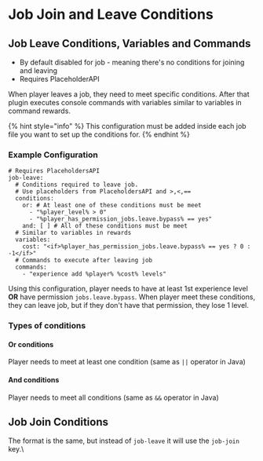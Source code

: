 # Job Join and Leave Conditions

## Job Leave Conditions, Variables and Commands

* By default disabled for job - meaning there's no conditions for joining and leaving
* Requires PlaceholderAPI

When player leaves a job, they need to meet specific conditions. After that plugin executes console commands with variables similar to variables in command rewards.

{% hint style="info" %}
This configuration must be added inside each job file you want to set up the conditions for.
{% endhint %}

### Example Configuration

```
# Requires PlaceholdersAPI
job-leave:
  # Conditions required to leave job.
  # Use placeholders from PlaceholdersAPI and >,<,==
  conditions:
    or: # At least one of these conditions must be meet
      - "%player_level% > 0"
      - "%player_has_permission_jobs.leave.bypass% == yes"
    and: [ ] # All of these conditions must be meet
  # Similar to variables in rewards
  variables:
    cost: "<if>%player_has_permission_jobs.leave.bypass% == yes ? 0 : -1</if>"
  # Commands to execute after leaving job
  commands:
    - "experience add %player% %cost% levels"
```

Using this configuration, player needs to have at least 1st experience level **OR** have permission `jobs.leave.bypass`. When player meet these conditions, they can leave job, but if they don't have that permission, they lose 1 level.

### Types of conditions

#### Or conditions

Player needs to meet at least one condition (same as `||` operator in Java)

#### And conditions

Player needs to meet all conditions (same as `&&` operator in Java)

## Job Join Conditions

The format is the same, but instead of `job-leave` it will use the `job-join` key.\

